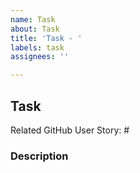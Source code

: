 ```yaml
---
name: Task
about: Task
title: 'Task - '
labels: task
assignees: ''

---
```


## Task

Related GitHub User Story: #



### Description
